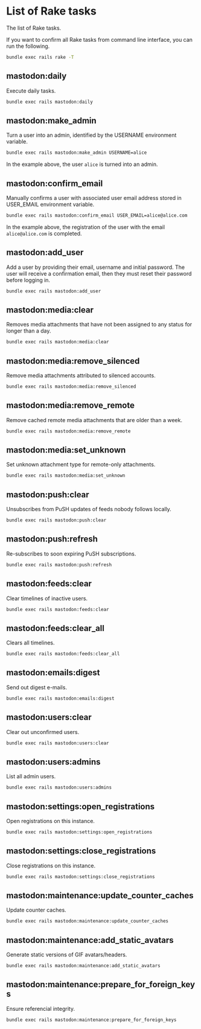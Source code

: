 # List of Rake tasks
The list of Rake tasks.

If you want to confirm all Rake tasks from command line interface, you can run the following.

```sh
bundle exec rails rake -T
```

## mastodon:daily
Execute daily tasks.

```sh
bundle exec rails mastodon:daily
```

## mastodon:make_admin
Turn a user into an admin, identified by the USERNAME environment variable.

```sh
bundle exec rails mastodon:make_admin USERNAME=alice
```

In the example above, the user `alice` is turned into an admin.

## mastodon:confirm_email
Manually confirms a user with associated user email address stored in USER_EMAIL environment variable.

```sh
bundle exec rails mastodon:confirm_email USER_EMAIL=alice@alice.com
```

In the example above, the registration of the user with the email `alice@alice.com` is completed.

## mastodon:add_user
Add a user by providing their email, username and initial password. The user will receive a confirmation email, then they must reset their password before logging in.

```sh
bundle exec rails mastodon:add_user
```

## mastodon:media:clear
Removes media attachments that have not been assigned to any status for longer than a day.

```sh
bundle exec rails mastodon:media:clear
```

## mastodon:media:remove_silenced
Remove media attachments attributed to silenced accounts.

```sh
bundle exec rails mastodon:media:remove_silenced
```

## mastodon:media:remove_remote
Remove cached remote media attachments that are older than a week.

```sh
bundle exec rails mastodon:media:remove_remote
```

## mastodon:media:set_unknown
Set unknown attachment type for remote-only attachments.

```sh
bundle exec rails mastodon:media:set_unknown
```

## mastodon:push:clear
Unsubscribes from PuSH updates of feeds nobody follows locally.

```sh
bundle exec rails mastodon:push:clear
```

## mastodon:push:refresh
Re-subscribes to soon expiring PuSH subscriptions.

```sh
bundle exec rails mastodon:push:refresh
```

## mastodon:feeds:clear
Clear timelines of inactive users.

```sh
bundle exec rails mastodon:feeds:clear
```

## mastodon:feeds:clear_all
Clears all timelines.

```sh
bundle exec rails mastodon:feeds:clear_all
```

## mastodon:emails:digest
Send out digest e-mails.

```sh
bundle exec rails mastodon:emails:digest
```

## mastodon:users:clear
Clear out unconfirmed users.

```sh
bundle exec rails mastodon:users:clear
```

## mastodon:users:admins
List all admin users.

```sh
bundle exec rails mastodon:users:admins
```

## mastodon:settings:open_registrations
Open registrations on this instance.

```sh
bundle exec rails mastodon:settings:open_registrations
```

## mastodon:settings:close_registrations
Close registrations on this instance.

```sh
bundle exec rails mastodon:settings:close_registrations
```

## mastodon:maintenance:update_counter_caches
Update counter caches.

```sh
bundle exec rails mastodon:maintenance:update_counter_caches
```

## mastodon:maintenance:add_static_avatars
Generate static versions of GIF avatars/headers.

```sh
bundle exec rails mastodon:maintenance:add_static_avatars
```

## mastodon:maintenance:prepare_for_foreign_keys
Ensure referencial integrity.

```sh
bundle exec rails mastodon:maintenance:prepare_for_foreign_keys
```
